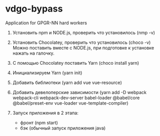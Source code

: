 # vdgo-bypass
Аpplication for GPGR-NN hard workers

1. Установить npm и NODE.js, проверить что установилось (nmp -v)
2. Установить Chocolatey, проверить что установилось (choco -v)
   Можно поставить вместе с NODE.js, при подготовке к установке нажать на галочку.
3. С помощью Chocolatey поставить Yarn 
    (choco install yarn)
    
4. Инициализируем Yarn 
    (yarn init)
5. Добавить библиотеки 
    (yarn add vue vue-resource)
6. Добавить девелоперские зависимости 
    (yarn add -D webpack webpack-cli webpack-dev-server babel-loader @babel/core @babel/preset-env vue-loader vue-template-compiler)
    
7. Запуск приложения в 2 этапа:
    - фронт (npm start)
    - бэк (обычный запуск приложения java)
